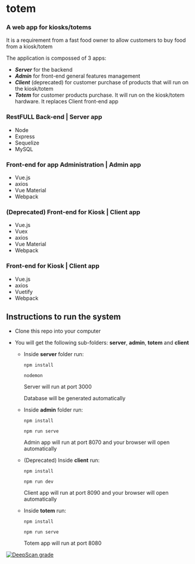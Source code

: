 # totem

### A web app for kiosks/totems

It is a requirement from a fast food owner to allow
customers to buy food from a kiosk/totem

The application is compossed of 3 apps:

- **_Server_** for the backend
- **_Admin_** for front-end general features management
- **_Client_** (deprecated) for customer purchase of products that will run on the kiosk/totem
- **_Totem_** for customer products purchase. It will run on the kiosk/totem hardware. It replaces Client front-end app

### RestFULL Back-end | Server app

- Node
- Express
- Sequelize
- MySQL

### Front-end for app Administration | Admin app

- Vue.js
- axios
- Vue Material
- Webpack

### (Deprecated) Front-end for Kiosk | Client app

- Vue.js
- Vuex
- axios
- Vue Material
- Webpack

### Front-end for Kiosk | Client app

- Vue.js
- axios
- Vuetify
- Webpack

## Instructions to run the system

- Clone this repo into your computer
- You will get the following sub-folders: **server**, **admin**, **totem** and **client**

  - Inside **server** folder run:

    `npm install`

    `nodemon`

    Server will run at port 3000

    Database will be generated automatically

  - Inside **admin** folder run:

    `npm install`

    `npm run serve`

    Admin app will run at port 8070 and your browser will open automatically

  - (Deprecated) Inside **client** run:

    `npm install`

    `npm run dev`

    Client app will run at port 8090 and your browser will open automatically

  - Inside **totem** run:

    `npm install`

    `npm run serve`

    Totem app will run at port 8080

[![DeepScan grade](https://deepscan.io/api/teams/2060/projects/3518/branches/31329/badge/grade.svg)](https://deepscan.io/dashboard#view=project&tid=2060&pid=3518&bid=31329)
